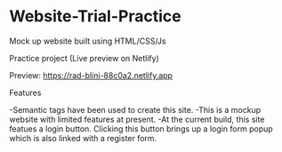 # Website-Trial-Practice
Mock up website built using HTML/CSS/Js

Practice project (Live preview on Netlify)

Preview: https://rad-blini-88c0a2.netlify.app

Features

-Semantic tags have been used to create this site.
-This is a mockup website with limited features at present.
-At the current build, this site featues a login button. Clicking this button brings up a login form popup which is also linked with a register form.
